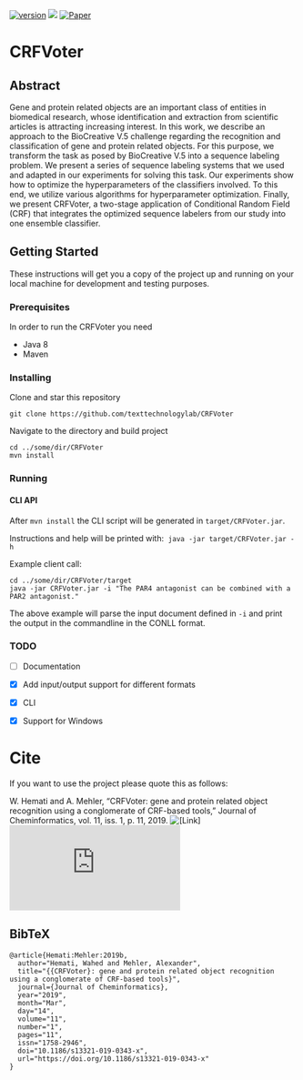 [![version](https://img.shields.io/github/license/texttechnologylab/CRFVoter)]()
[![](https://jitpack.io/v/texttechnologylab/CRFVoter.svg)](https://jitpack.io/#texttechnologylab/CRFVoter)
[![Paper](http://img.shields.io/badge/paper-Journal_of_Cheminformatics-B31B1B.svg)](https://jcheminf.biomedcentral.com/track/pdf/10.1186/s13321-019-0343-x.pdf)

# CRFVoter

## Abstract
Gene and protein related objects are an important class of entities in biomedical research, whose identification and extraction from scientific articles is attracting increasing interest. In this work, we describe an approach to the BioCreative V.5 challenge regarding the recognition and classification of gene and protein related objects. For this purpose, we transform the task as posed by BioCreative V.5 into a sequence labeling problem. We present a series of sequence labeling systems that we used and adapted in our experiments for solving this task. Our experiments show how to optimize the hyperparameters of the classifiers involved. To this end, we utilize various algorithms for hyperparameter optimization. Finally, we present CRFVoter, a two-stage application of Conditional Random Field (CRF) that integrates the optimized sequence labelers from our study into one ensemble classifier.

## Getting Started
These instructions will get you a copy of the project up and running on your local machine for development and testing purposes.

### Prerequisites
In order to run the CRFVoter you need
* Java 8
* Maven

### Installing
Clone and star this repository
```
git clone https://github.com/texttechnologylab/CRFVoter
```
Navigate to the directory and build project
```
cd ../some/dir/CRFVoter
mvn install
```

### Running

#### CLI API
After ```mvn install``` the CLI script will be generated in ```target/CRFVoter.jar```.

Instructions and help will be printed with:  ```java -jar target/CRFVoter.jar -h```

Example client call:
```
cd ../some/dir/CRFVoter/target
java -jar CRFVoter.jar -i "The PAR4 antagonist can be combined with a PAR2 antagonist."
```

The above example will parse the input document defined in ```-i``` and print the output in the commandline in the CONLL format.


### TODO
- [ ] Documentation
- [x] Add input/output support for different formats
- [x] CLI
- [x] Support for Windows


# Cite
If you want to use the project please quote this as follows:

W. Hemati and A. Mehler, “CRFVoter: gene and protein related object recognition using a conglomerate of CRF-based tools,” Journal of Cheminformatics, vol. 11, iss. 1, p. 11, 2019.  ![[Link]](https://doi.org/10.1186/s13321-019-0343-x) ![[PDF]](https://jcheminf.biomedcentral.com/track/pdf/10.1186/s13321-019-0343-x.pdf)
 
## BibTeX
```
@article{Hemati:Mehler:2019b,
  author="Hemati, Wahed and Mehler, Alexander",
  title="{{CRFVoter}: gene and protein related object recognition using a conglomerate of CRF-based tools}",
  journal={Journal of Cheminformatics},
  year="2019",
  month="Mar",
  day="14",
  volume="11",
  number="1",
  pages="11",
  issn="1758-2946",
  doi="10.1186/s13321-019-0343-x",
  url="https://doi.org/10.1186/s13321-019-0343-x"
}
```
